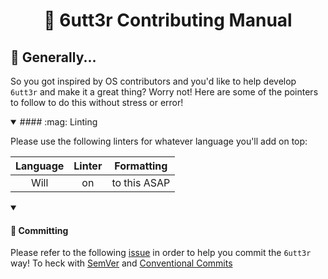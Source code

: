 <h1 align='center'>🧈 6utt3r Contributing Manual</h1>

## :handshake: Generally...

So you got inspired by OS contributors and you'd like to help develop `6utt3r`
and make it a great thing? Worry not! Here are some of the pointers to follow
to do this without stress or error!


<details open>
<summary>
#### :mag: Linting
</summary>

Please use the following linters for whatever language you'll add on top:

| **Language** | **Linter** | **Formatting** |
| :---: | :---: | :---: |
| Will | on | to this ASAP |

</details>

<details open>
<summary>

#### :rocket: Committing

</summary>

Please refer to the following
[issue](https://github.com/brian-ikiara/brian-ikiara.github.io/issues/1) in
order to help you commit the `6utt3r` way! To heck with
[SemVer](https://semver.org) and
[Conventional Commits](https://www.conventionalcommits.org/en/v1.0.0/)

</details>
